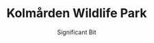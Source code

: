 ---
title: 'Kolmården Wildlife Park'
author: Significant Bit
project_image_path: '/images/gallery/kolm-rden-wildlife-park.jpg'
external_url: 'http://karta.kolmarden.com/'
---